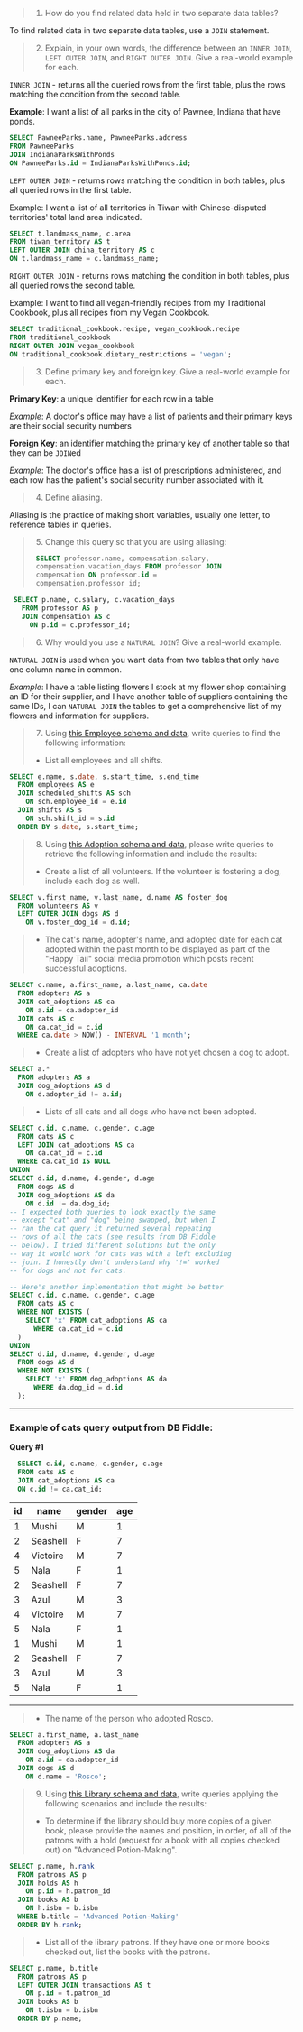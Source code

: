 > 1. How do you find related data held in two separate data tables?

To find related data in two separate data tables, use a `JOIN` statement.

> 2. Explain, in your own words, the difference between an `INNER JOIN`, `LEFT OUTER JOIN`, and `RIGHT OUTER JOIN`. Give a real-world example for each.

`INNER JOIN` - returns all the queried rows from the first table, plus the rows matching the condition from the second table.

  **Example**: I want a list of all parks in the city of Pawnee, Indiana that have ponds.

````sql
SELECT PawneeParks.name, PawneeParks.address
FROM PawneeParks
JOIN IndianaParksWithPonds
ON PawneeParks.id = IndianaParksWithPonds.id;
````

`LEFT OUTER JOIN` - returns rows matching the condition in both tables, plus all queried rows in the first table.

  Example: I want a list of all territories in Tiwan with Chinese-disputed territories' total land area indicated.

````sql
SELECT t.landmass_name, c.area
FROM tiwan_territory AS t
LEFT OUTER JOIN china_territory AS c
ON t.landmass_name = c.landmass_name;
````

`RIGHT OUTER JOIN` - returns rows matching the condition in both tables, plus all queried rows the second table.

  Example: I want to find all vegan-friendly recipes from my Traditional Cookbook, plus all recipes from my Vegan Cookbook.
````sql
SELECT traditional_cookbook.recipe, vegan_cookbook.recipe
FROM traditional_cookbook
RIGHT OUTER JOIN vegan_cookbook
ON traditional_cookbook.dietary_restrictions = 'vegan';
````

> 3. Define primary key and foreign key. Give a real-world example for each.

**Primary Key**: a unique identifier for each row in a table

  *Example*: A doctor's office may have a list of patients and their primary keys are their social security numbers

**Foreign Key**: an identifier matching the primary key of another table so that they can be `JOIN`ed

  *Example*: The doctor's office has a list of prescriptions administered, and each row has the patient's social security number associated with it.

> 4. Define aliasing.

Aliasing is the practice of making short variables, usually one letter, to reference tables in queries.

> 5. Change this query so that you are using aliasing:
> ```sql
>  SELECT professor.name, compensation.salary,
>  compensation.vacation_days FROM professor JOIN
>  compensation ON professor.id =
>  compensation.professor_id;
>  ```

 ```sql
  SELECT p.name, c.salary, c.vacation_days
    FROM professor AS p
    JOIN compensation AS c
      ON p.id = c.professor_id;
  ```

> 6. Why would you use a `NATURAL JOIN`? Give a real-world example.

`NATURAL JOIN` is used when you want data from two tables that only have one column name in common.

  *Example*: I have a table listing flowers I stock at my flower shop containing an ID for their supplier, and I have another table of suppliers containing the same IDs, I can `NATURAL JOIN` the tables to get a comprehensive list of my flowers and information for suppliers.

> 7. Using [this Employee schema and data](https://www.db-fiddle.com/f/sG1TKgR15GhH8cjbAwzjAm/0), write queries to find the following information:
>  - List all employees and all shifts.

````sql
SELECT e.name, s.date, s.start_time, s.end_time
  FROM employees AS e
  JOIN scheduled_shifts AS sch
    ON sch.employee_id = e.id
  JOIN shifts AS s
    ON sch.shift_id = s.id
  ORDER BY s.date, s.start_time;
````

> 8. Using [this Adoption schema and data](https://www.db-fiddle.com/f/tpodLv3A43VL4gHqohqx2o/0
), please write queries to retrieve the following information and include the results:
>  - Create a list of all volunteers. If the volunteer is fostering a dog, include each dog as well.

````sql
SELECT v.first_name, v.last_name, d.name AS foster_dog
  FROM volunteers AS v
  LEFT OUTER JOIN dogs AS d
    ON v.foster_dog_id = d.id;
````

>  - The cat's name, adopter's name, and adopted date for each cat adopted within the past month to be displayed as part of the &quot;Happy Tail&quot; social media promotion which posts recent successful adoptions.

````sql
SELECT c.name, a.first_name, a.last_name, ca.date
  FROM adopters AS a
  JOIN cat_adoptions AS ca
    ON a.id = ca.adopter_id
  JOIN cats AS c
    ON ca.cat_id = c.id
  WHERE ca.date > NOW() - INTERVAL '1 month';
````

>  - Create a list of adopters who have not yet chosen a dog to adopt.

````sql
SELECT a.*
  FROM adopters AS a
  JOIN dog_adoptions AS d
    ON d.adopter_id != a.id;
````

>  - Lists of all cats and all dogs who have not been adopted.

````sql
SELECT c.id, c.name, c.gender, c.age
  FROM cats AS c
  LEFT JOIN cat_adoptions AS ca
    ON ca.cat_id = c.id
  WHERE ca.cat_id IS NULL
UNION
SELECT d.id, d.name, d.gender, d.age
  FROM dogs AS d
  JOIN dog_adoptions AS da
    ON d.id != da.dog_id;
-- I expected both queries to look exactly the same
-- except "cat" and "dog" being swapped, but when I
-- ran the cat query it returned several repeating
-- rows of all the cats (see results from DB Fiddle
-- below). I tried different solutions but the only
-- way it would work for cats was with a left excluding
-- join. I honestly don't understand why '!=' worked
-- for dogs and not for cats.

-- Here's another implementation that might be better
SELECT c.id, c.name, c.gender, c.age
  FROM cats AS c
  WHERE NOT EXISTS (
    SELECT 'x' FROM cat_adoptions AS ca
      WHERE ca.cat_id = c.id
  )
UNION
SELECT d.id, d.name, d.gender, d.age
  FROM dogs AS d
  WHERE NOT EXISTS (
    SELECT 'x' FROM dog_adoptions AS da
      WHERE da.dog_id = d.id
  );
````
---
### Example of cats query output from DB Fiddle:
**Query #1**
````sql
  SELECT c.id, c.name, c.gender, c.age
  FROM cats AS c
  JOIN cat_adoptions AS ca
  ON c.id != ca.cat_id;
````

| id  | name     | gender | age |
| --- | -------- | ------ | --- |
| 1   | Mushi    | M      | 1   |
| 2   | Seashell | F      | 7   |
| 4   | Victoire | M      | 7   |
| 5   | Nala     | F      | 1   |
| 2   | Seashell | F      | 7   |
| 3   | Azul     | M      | 3   |
| 4   | Victoire | M      | 7   |
| 5   | Nala     | F      | 1   |
| 1   | Mushi    | M      | 1   |
| 2   | Seashell | F      | 7   |
| 3   | Azul     | M      | 3   |
| 5   | Nala     | F      | 1   |

---

>  - The name of the person who adopted Rosco.

````sql
SELECT a.first_name, a.last_name
  FROM adopters AS a
  JOIN dog_adoptions AS da
    ON a.id = da.adopter_id
  JOIN dogs AS d
    ON d.name = 'Rosco';
````

> 9. Using [this Library schema and data](https://www.db-fiddle.com/f/j4EGoWzHWDBVtiYzB9ygC4/0), write queries applying the following scenarios and include the results:
>  - To determine if the library should buy more copies of a given book, please provide the names and position, in order, of all of the patrons with a hold (request for a book with all copies checked out) on "Advanced Potion-Making".

````sql
SELECT p.name, h.rank
  FROM patrons AS p
  JOIN holds AS h
    ON p.id = h.patron_id
  JOIN books AS b
    ON h.isbn = b.isbn
  WHERE b.title = 'Advanced Potion-Making'
  ORDER BY h.rank;
````

>  - List all of the library patrons. If they have one or more books checked out, list the books with the patrons.

````sql
SELECT p.name, b.title
  FROM patrons AS p
  LEFT OUTER JOIN transactions AS t
    ON p.id = t.patron_id
  JOIN books AS b
    ON t.isbn = b.isbn
  ORDER BY p.name;
````